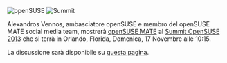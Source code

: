 <!-- 
.. link: 
.. description: 
.. tags: News,openSUSE
.. date: 2013/11/08 01:00:00
.. title: MATE at openSUSE Summit
.. slug: 2013-11-08-mate-at-opensuse-summit
.. author: Stefano Karapetsas
-->

![openSUSE](/assets/img/blog/mate-opensuse-black-150x150.png) ![Summit](/assets/img/blog/opensuse-summit.png)

Alexandros Vennos, ambasciatore openSUSE e membro del openSUSE MATE social
media team, mostrerà [openSUSE MATE](https://en.opensuse.org/Portal:MATE)
al [Summit OpenSUSE 2013](https://summit.opensuse.org/) che si terrà in Orlando, Florida,
Domenica, 17 Novembre alle 10:15.

La discussione sarà disponibile su [questa pagina](https://conference.opensuse.org/osem/conference/summit13/proposal/150).
